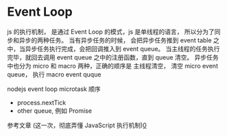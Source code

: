 # Event Loop
js 的执行机制， 是通过 Event Loop 的模式，js 是单线程的语言， 所以分为了同步和异步的两种任务。 当有异步任务的时候， 会把异步任务推到 event table 之中，当异步任务执行完成，会把回调推入到 event queue。 当主线程的任务执行完毕，就回去调用 event queue 之中的注册函数，直到 queue 清空。 异步任务中也分为 micro 和 macro 两种，正确的顺序是 主线程清空， 清空 micro event queue， 执行 macro event quque


nodejs event loop microtask 顺序
- process.nextTick
- other queue, 例如 Promise

参考文章
(这一次，彻底弄懂 JavaScript 执行机制)[0]


[0]: https://juejin.cn/post/6844903512845860872
